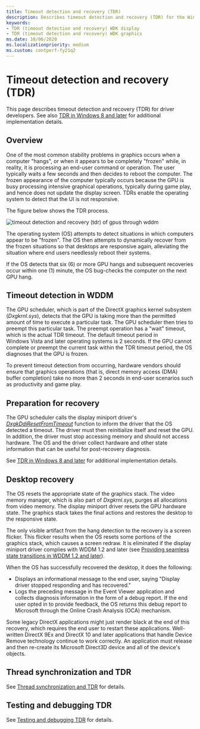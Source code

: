 ```yaml
---
title: Timeout detection and recovery (TDR)
description: Describes timeout detection and recovery (TDR) for the Windows Display Driver Model (WDDM)
keywords:
- TDR (timeout detection and recovery) WDK display
- TDR (timeout detection and recovery) WDK graphics
ms.date: 10/06/2020
ms.localizationpriority: medium
ms.custom: contperf-fy21q2
---
```


# Timeout detection and recovery (TDR)

This page describes timeout detection and recovery (TDR) for driver developers. See also [TDR in Windows 8 and later](tdr-changes-in-windows-8.md) for additional implementation details.

## Overview

One of the most common stability problems in graphics occurs when a computer "hangs", or when it appears to be completely "frozen" while, in reality, it is processing an end-user command or operation. The user typically waits a few seconds and then decides to reboot the computer. The frozen appearance of the computer typically occurs because the GPU is busy processing intensive graphical operations, typically during game play, and hence does not update the display screen. TDRs enable the operating system to detect that the UI is not responsive.

The figure below shows the TDR process.

![timeout detection and recovery (tdr) of gpus through wddm](images/timeoutdetectionrecoverygpusthroughwddm.jpg)

The operating system (OS) attempts to detect situations in which computers appear to be "frozen". The OS then attempts to dynamically recover from the frozen situations so that desktops are responsive again, alleviating the situation where end users needlessly reboot their systems.

If the OS detects that six (6) or more GPU hangs and subsequent recoveries occur within one (1) minute, the OS bug-checks the computer on the next GPU hang.

## Timeout detection in WDDM

The GPU scheduler, which is part of the DirectX graphics kernel subsystem (*Dxgkrnl.sys*), detects that the GPU is taking more than the permitted amount of time to execute a particular task. The GPU scheduler then tries to preempt this particular task. The preempt operation has a "wait" timeout, which is the actual TDR timeout. The default timeout period in Windows Vista and later operating systems is 2 seconds. If the GPU cannot complete or preempt the current task within the TDR timeout period, the OS diagnoses that the GPU is frozen.

To prevent timeout detection from occurring, hardware vendors should ensure that graphics operations (that is, direct memory access (DMA) buffer completion) take no more than 2 seconds in end-user scenarios such as productivity and game play.

## Preparation for recovery

The GPU scheduler calls the display miniport driver's [*DxgkDdiResetFromTimeout*](/windows-hardware/drivers/ddi/d3dkmddi/nc-d3dkmddi-dxgkddi_resetfromtimeout) function to inform the driver that the OS detected a timeout. The driver must then reinitialize itself and reset the GPU. In addition, the driver must stop accessing memory and should not access hardware. The OS and the driver collect hardware and other state information that can be useful for post-recovery diagnosis.

See [TDR in Windows 8 and later](tdr-changes-in-windows-8.md) for additional implementation details.

## Desktop recovery

The OS resets the appropriate state of the graphics stack. The video memory manager, which is also part of *Dxgkrnl.sys*, purges all allocations from video memory. The display miniport driver resets the GPU hardware state. The graphics stack takes the final actions and restores the desktop to the responsive state.

The only visible artifact from the hang detection to the recovery is a screen flicker. This flicker results when the OS resets some portions of the graphics stack, which causes a screen redraw. It is eliminated if the display miniport driver complies with WDDM 1.2 and later (see [Providing seamless state transitions in WDDM 1.2 and later](seamless-state-transitions-in-wddm-1-2-and-later.md)).

When the OS has successfully recovered the desktop, it does the following:

* Displays an informational message to the end user, saying "Display driver stopped responding and has recovered."
* Logs the preceding message in the Event Viewer application and collects diagnosis information in the form of a debug report. If the end user opted in to provide feedback, the OS returns this debug report to Microsoft through the Online Crash Analysis (OCA) mechanism.

Some legacy DirectX applications might just render black at the end of this recovery, which requires the end user to restart these applications. Well-written DirectX 9Ex and DirectX 10 and later applications that handle Device Remove technology continue to work correctly. An application must release and then re-create its Microsoft Direct3D device and all of the device's objects.

## Thread synchronization and TDR

See [Thread synchronization and TDR](thread-synchronization-and-tdr.md) for details.

## Testing and debugging TDR

See [Testing and debugging TDR](tdr-registry-keys.md) for details.
